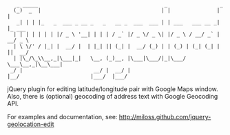 	   _ _____                                         _                 _       
	  (_)  _  |                                       | |               | |      
	   _| | | |_   _  ___ _ __ _   _   __ _  ___  ___ | | ___   ___ __ _| |_ ___ 
	  | | | | | | | |/ _ \ '__| | | | / _` |/ _ \/ _ \| |/ _ \ / __/ _` | __/ _ \
	  | \ \/' / |_| |  __/ |  | |_| || (_| |  __/ (_) | | (_) | (_| (_| | ||  __/
	  | |\_/\_\\__,_|\___|_|   \__, (_)__, |\___|\___/|_|\___/ \___\__,_|\__\___|
	 _/ |                       __/ |  __/ |                                     
	|__/                       |___/  |___/                                      
	

jQuery plugin for editing latitude/longitude pair with Google Maps window.
Also, there is (optional) geocoding of address text with Google Geocoding API.

For examples and documentation, see:
http://miloss.github.com/jquery-geolocation-edit